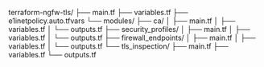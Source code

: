 terraform-ngfw-tls/
├── main.tf
├── variables.tf
├── e1inetpolicy.auto.tfvars
└── modules/
    ├── ca/
    │   ├── main.tf
    │   ├── variables.tf
    │   └── outputs.tf
    ├── security_profiles/
    │   ├── main.tf
    │   ├── variables.tf
    │   └── outputs.tf
    ├── firewall_endpoints/
    │   ├── main.tf
    │   ├── variables.tf
    │   └── outputs.tf
    └── tls_inspection/
        ├── main.tf
        ├── variables.tf
        └── outputs.tf